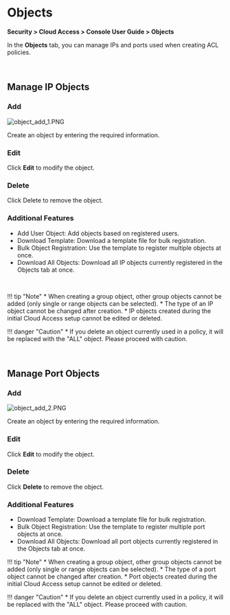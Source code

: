 # Objects

**Security > Cloud Access > Console User Guide > Objects**

In the **Objects** tab, you can manage IPs and ports used when creating ACL policies.

<br>

## Manage IP Objects

### Add

![object_add_1.PNG](https://kr1-api-object-storage.nhncloudservice.com/v1/AUTH_2acdfabf4efe4efc8a04c00b348110c9/cdn_origin/prod_cloud_access/2025.06.24/object_add_1.png)

Create an object by entering the required information.

### Edit

Click **Edit** to modify the object.

### Delete

Click Delete to remove the object.

### Additional Features

* Add User Object: Add objects based on registered users.
* Download Template: Download a template file for bulk registration.
* Bulk Object Registration: Use the template to register multiple objects at once.
* Download All Objects: Download all IP objects currently registered in the Objects tab at once.

<br>

!!! tip "Note"
    * When creating a group object, other group objects cannot be added (only single or range objects can be selected).
    * The type of an IP object cannot be changed after creation.
    * IP objects created during the initial Cloud Access setup cannot be edited or deleted.

!!! danger "Caution"
    * If you delete an object currently used in a policy, it will be replaced with the "ALL" object. Please proceed with caution.

<br>

## Manage Port Objects

### Add

![object_add_2.PNG](https://kr1-api-object-storage.nhncloudservice.com/v1/AUTH_2acdfabf4efe4efc8a04c00b348110c9/cdn_origin/prod_cloud_access/2025.06.24/object_add_2.png)

Create an object by entering the required information.

### Edit

Click **Edit** to modify the object.

### Delete

Click **Delete** to remove the object.

### Additional Features

* Download Template: Download a template file for bulk registration.
* Bulk Object Registration: Use the template to register multiple port objects at once.
* Download All Objects: Download all port objects currently registered in the Objects tab at once.

!!! tip "Note"
    * When creating a group object, other group objects cannot be added (only single or range objects can be selected).
    * The type of a port object cannot be changed after creation.
    * Port objects created during the initial Cloud Access setup cannot be edited or deleted.

!!! danger "Caution"
    * If you delete an object currently used in a policy, it will be replaced with the "ALL" object. Please proceed with caution.